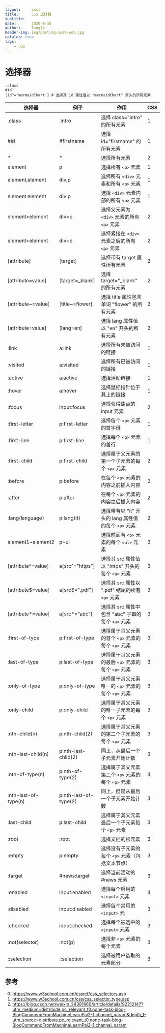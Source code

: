 ```yaml
---
layout:     post
title:      CSS 选择器
subtitle:   
date:       2020-8-16
author:     Tangle
header-img: img/post-bg-ios9-web.jpg
catalog: true
tags:
    - CSS
---
```


# 选择器

```
.class
#id
[id^='mermaidChart'] # 选择其 id 属性值以 "mermaidChart" 开头的所有元素
```

| 选择器               | 例子                  | 作用                                                | CSS  |
| -------------------- | --------------------- | --------------------------------------------------- | ---- |
| .class               | .intro                | 选择 class="intro" 的所有元素                       | 1    |
| #id                  | #firstname            | 选择 id="firstname" 的所有元素                      | 1    |
| *                    | *                     | 选择所有元素                                        | 2    |
| element              | p                     | 选择所有 `<p>` 元素                                 | 1    |
| element,element      | div,p                 | 选择所有 `<div>` 元素和所有 `<p>` 元素              | 1    |
| element element      | div p                 | 选择 `<div>` 元素内部的所有 `<p>` 元素              | 1    |
| element>element      | div>p                 | 选择父元素为 `<div>` 元素的所有 `<p>` 元素          | 2    |
| element+element      | div+p                 | 选择紧接在 `<div>` 元素之后的所有 `<p>` 元素        | 2    |
| [attribute]          | [target]              | 选择带有 target 属性所有元素                        | 2    |
| [attribute=value]    | [target=_blank]       | 选择 target="_blank" 的所有元素                     | 2    |
| [attribute~=value]   | [title~=flower]       | 选择 title 属性包含单词 "flower" 的所有元素         | 2    |
| [attribute=value]    | [lang=en]             | 选择 lang 属性值以 "en" 开头的所有元素              | 2    |
| :link                | a:link                | 选择所有未被访问的链接                              | 1    |
| :visited             | a:visited             | 选择所有已被访问的链接                              | 1    |
| :active              | a:active              | 选择活动链接                                        | 1    |
| :hover               | a:hover               | 选择鼠标指针位于其上的链接                          | 1    |
| :focus               | input:focus           | 选择获得焦点的 input 元素                           | 2    |
| :first-letter        | p:first-letter        | 选择每个 `<p>` 元素的首字母                         | 1    |
| :first-line          | p:first-line          | 选择每个 `<p>` 元素的首行                           | 1    |
| :first-child         | p:first-child         | 选择属于父元素的第一个子元素的每个 `<p>` 元素       | 2    |
| :before              | p:before              | 在每个 `<p>` 元素的内容之前插入内容                 | 2    |
| :after               | p:after               | 在每个 `<p>` 元素的内容之后插入内容                 | 2    |
| :lang(language)      | p:lang(it)            | 选择带有以 "it" 开头的 lang 属性值的每个 `<p>` 元素 | 2    |
| element1~element2    | p~ul                  | 选择前面有 `<p>` 元素的每个 `<ul>` 元素             | 3    |
| [attribute^=value]   | a[src^="https"]       | 选择其 src 属性值以 "https" 开头的每个 `<a>` 元素   | 3    |
| [attribute$=value]   | a[src$=".pdf"]        | 选择其 src 属性以 ".pdf" 结尾的所有 `<a>` 元素      | 3    |
| [attribute*=value]   | a[src*="abc"]         | 选择其 src 属性中包含 "abc" 子串的每个 `<a>` 元素   | 3    |
| :first-of-type       | p:first-of-type       | 选择属于其父元素的首个 `<p>` 元素的每个 `<p>` 元素  | 3    |
| :last-of-type        | p:last-of-type        | 选择属于其父元素的最后 `<p>` 元素的每个 `<p>` 元素  | 3    |
| :only-of-type        | p:only-of-type        | 选择属于其父元素唯一的 `<p>` 元素的每个 `<p>` 元素  | 3    |
| :only-child          | p:only-child          | 选择属于其父元素的唯一子元素的每个 `<p>` 元素       | 3    |
| :nth-child(n)        | p:nth-child(2)        | 选择属于其父元素的第二个子元素的每个 `<p>` 元素     | 3    |
| :nth-last-child(n)   | p:nth-last-child(2)   | 同上，从最后一个子元素开始计数                      | 3    |
| :nth-of-type(n)      | p:nth-of-type(2)      | 选择属于其父元素第二个 `<p>` 元素的每个 `<p>` 元素  | 3    |
| :nth-last-of-type(n) | p:nth-last-of-type(2) | 同上，但是从最后一个子元素开始计数                  | 3    |
| :last-child          | p:last-child          | 选择属于其父元素最后一个子元素每个 `<p>` 元素       | 3    |
| :root                | :root                 | 选择文档的根元素                                    | 3    |
| :empty               | p:empty               | 选择没有子元素的每个 `<p>` 元素（包括文本节点）     | 3    |
| :target              | #news:target          | 选择当前活动的 #news 元素                           | 3    |
| :enabled             | input:enabled         | 选择每个启用的 `<input>` 元素                       | 3    |
| :disabled            | input:disabled        | 选择每个禁用的 `<input>` 元                         | 3    |
| :checked             | input:checked         | 选择每个被选中的 `<input>` 元素                     | 3    |
| :not(selector)       | :not(p)               | 选择非 `<p>` 元素的每个元素                         | 3    |
| ::selection          | ::selection           | 选择被用户选取的元素部分                            | 3    |

## 参考

0. <https://www.w3school.com.cn/cssref/css_selectors.asp>
0. <https://www.w3school.com.cn/css/css_selector_type.asp>
0. <https://blog.csdn.net/weixin_34381666/article/details/92212147?utm_medium=distribute.pc_relevant_t0.none-task-blog-BlogCommendFromMachineLearnPai2-1.channel_param&depth_1-utm_source=distribute.pc_relevant_t0.none-task-blog-BlogCommendFromMachineLearnPai2-1.channel_param>
